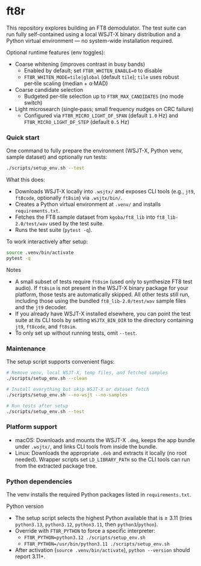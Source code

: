 # ft8r

This repository explores building an FT8 demodulator. The test suite can run fully self-contained using a local WSJT-X binary distribution and a Python virtual environment — no system-wide installation required.

Optional runtime features (env toggles):
- Coarse whitening (improves contrast in busy bands)
  - Enabled by default; set `FT8R_WHITEN_ENABLE=0` to disable
  - `FT8R_WHITEN_MODE=tile|global` (default `tile`); `tile` uses robust per‑tile scaling (median + α·MAD)
- Coarse candidate selection
  - Budgeted per-tile selection up to `FT8R_MAX_CANDIDATES` (no mode switch)
- Light microsearch (single‑pass; small frequency nudges on CRC failure)
  - Configured via `FT8R_MICRO_LIGHT_DF_SPAN` (default `1.0` Hz) and `FT8R_MICRO_LIGHT_DF_STEP` (default `0.5` Hz)

### Quick start

One command to fully prepare the environment (WSJT-X, Python venv, sample dataset) and optionally run tests:

```bash
./scripts/setup_env.sh --test
```

What this does:
- Downloads WSJT-X locally into `.wsjtx/` and exposes CLI tools (e.g., `jt9`, `ft8code`, optionally `ft8sim`) via `.wsjtx/bin/`.
- Creates a Python virtual environment at `.venv/` and installs `requirements.txt`.
- Fetches the FT8 sample dataset from `kgoba/ft8_lib` into `ft8_lib-2.0/test/wav` used by the test suite.
- Runs the test suite (`pytest -q`).

To work interactively after setup:

```bash
source .venv/bin/activate
pytest -q
```

Notes
- A small subset of tests require `ft8sim` (used only to synthesize FT8 test audio). If `ft8sim` is not present in the WSJT-X binary package for your platform, those tests are automatically skipped. All other tests still run, including those using the bundled `ft8_lib-2.0/test/wav` sample files and the `jt9` decoder.
- If you already have WSJT-X installed elsewhere, you can point the test suite at its CLI tools by setting `WSJTX_BIN_DIR` to the directory containing `jt9`, `ft8code`, and `ft8sim`.
- To only set up without running tests, omit `--test`.

### Maintenance

The setup script supports convenient flags:

```bash
# Remove venv, local WSJT-X, temp files, and fetched samples
./scripts/setup_env.sh --clean

# Install everything but skip WSJT-X or dataset fetch
./scripts/setup_env.sh --no-wsjt --no-samples

# Run tests after setup
./scripts/setup_env.sh --test
```

### Platform support
- macOS: Downloads and mounts the WSJT-X `.dmg`, keeps the app bundle under `.wsjtx/`, and links CLI tools from inside the bundle.
- Linux: Downloads the appropriate `.deb` and extracts it locally (no root needed). Wrapper scripts set `LD_LIBRARY_PATH` so the CLI tools can run from the extracted package tree.

### Python dependencies
The venv installs the required Python packages listed in `requirements.txt`.

Python version
- The setup script selects the highest Python available that is ≥ 3.11 (tries `python3.13`, `python3.12`, `python3.11`, then `python3`/`python`).
- Override with `FT8R_PYTHON` to force a specific interpreter:
  - `FT8R_PYTHON=python3.12 ./scripts/setup_env.sh`
  - `FT8R_PYTHON=/usr/bin/python3.11 ./scripts/setup_env.sh`
- After activation (`source .venv/bin/activate`), `python --version` should report 3.11+.
